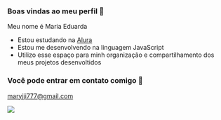 ### Boas vindas ao meu perfil 💙

Meu nome é Maria Eduarda 

- Estou estudando na [Alura](https://www.alura.com.br)
- Estou me desenvolvendo na linguagem JavaScript
- Utilizo esse espaço para minh organização e compartilhamento dos meus projetos desenvoltidos 

### Você pode entrar em contato comigo 📧

maryjji777@gmail.com


![](https://media.tenor.com/Vr4i4vq7XaIAAAAi/bts.gif)
